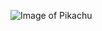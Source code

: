 ![Image of Pikachu](https://secure.img1-fg.wfcdn.com/im/98270403/resize-h800-w800%5Ecompr-r85/8470/84707680/Pokemon+Pikachu+Wall+Decal.jpg)
